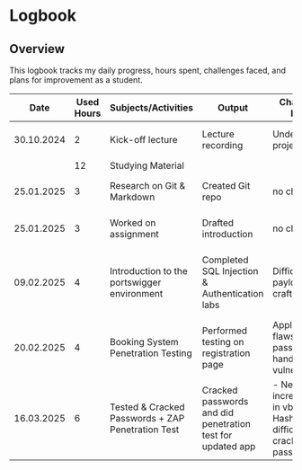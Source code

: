 # Logbook

## Overview
This logbook tracks my daily progress, hours spent, challenges faced, and plans for improvement as a student.

| Date       | Used Hours | Subjects/Activities     | Output               | Challenges Faced               | Next Steps                |
|------------|------------|-------------------------|----------------------|--------------------------------|---------------------------|
| 30.10.2024 | 2          | Kick-off lecture        | Lecture recording    | Understanding project goals    | Review project slides     |
|  | 12        | Studying Material | 
| 25.01.2025 | 3         | Research on Git & Markdown | Created Git repo    | no challences       | Practice with examples    
| 25.01.2025 | 3          | Worked on assignment    | Drafted introduction | no challences   | Seek feedback from peers  |
| 09.02.2025 | 4          | Introduction to the portswigger environment       | Completed SQL Injection & Authentication labs | Difficulty with payload crafting | Review results and try additional attack types |
| 20.02.2025 | 4          | Booking System Penetration Testing           | Performed testing on registration page     | Application flaws, weak password handling, XSS vulnerabilities | Send assignment                                    |
| 16.03.2025 | 6  | Tested & Cracked Passwords + ZAP Penetration Test| Cracked passwords and did penetration test for updated app | - Needed to increase ram in vb for Hashcat difficulty cracking some passwords|Send Task with cracked passwords and links|


